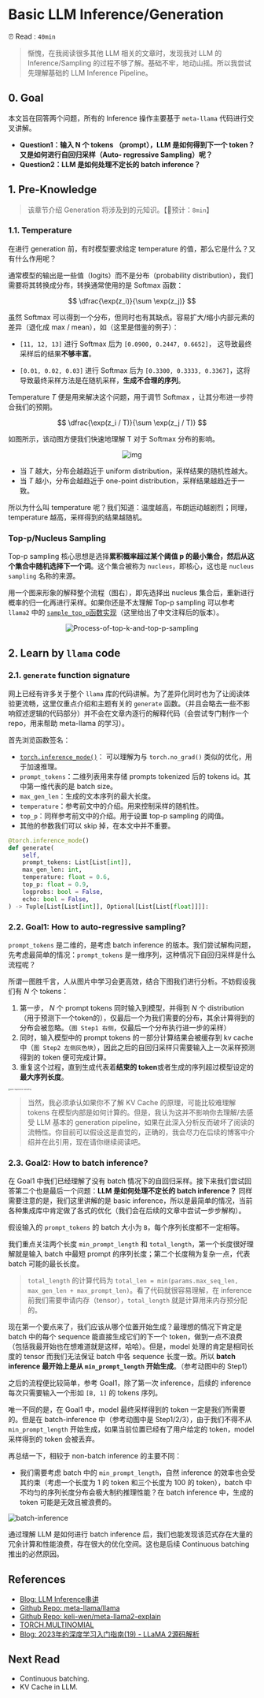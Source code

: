 # Basic LLM Inference/Generation

⏰ Read : `40min`

> 惭愧，在我阅读很多其他 LLM 相关的文章时，发现我对 LLM 的 Inference/Sampling 的过程不够了解。基础不牢，地动山摇。所以我尝试先理解基础的 LLM Inference Pipeline。

## 0. Goal

本文旨在回答两个问题，所有的 Inference 操作主要基于 `meta-llama` 代码进行交叉讲解。

- **Question1：输入 N 个 tokens （prompt），LLM 是如何得到下一个 token？又是如何进行自回归采样（Auto- regressive Sampling）呢？**
- **Question2：LLM 是如何处理不定长的 batch inference？**

## 1. Pre-Knowledge

> 该章节介绍 Generation 将涉及到的元知识。【📖预计：`8min`】

### 1.1. Temperature

在进行 generation 前，有时模型要求给定 temperature 的值，那么它是什么？又有什么作用呢？

通常模型的输出是一些值（logits）而不是分布（probability distribution），我们需要将其转换成分布，转换通常使用的是 Softmax 函数：

$$
\dfrac{\exp(z_i)}{\sum \exp(z_j)}
$$

虽然 Softmax 可以得到一个分布，但同时也有其缺点。容易扩大/缩小内部元素的差异（退化成 max / mean），如（这里是借鉴的例子）：

- `[11, 12, 13]` 进行 Softmax 后为 `[0.0900, 0.2447, 0.6652]`， 这导致最终采样后的结果**不够丰富**。

- `[0.01, 0.02, 0.03]` 进行 Softmax 后为 `[0.3300, 0.3333, 0.3367]`，这将导致最终采样方法是在随机采样，**生成不合理的序列**。

Temperature $T$ 便是用来解决这个问题，用于调节 Softmax ，让其分布进一步符合我们的预期。

$$
\dfrac{\exp(z_i / T)}{\sum \exp(z_j / T)}
$$

如图所示，该动图方便我们快速地理解 T 对于 Softmax 分布的影响。

<div align=center>
<img src="./assets/temperature.gif" alt="img" />
</div>

- 当 $T$ 越大，分布会越趋近于 uniform distribution，采样结果的随机性越大。
- 当 $T$ 越小，分布会越趋近于 one-point distribution，采样结果越趋近于一致。

所以为什么叫 temperature 呢？我们知道：温度越高，布朗运动越剧烈；同理，temperature 越高，采样得到的结果越随机。

### Top-p/Nucleus Sampling

Top-p sampling 核心思想是选择**累积概率超过某个阈值 p 的最小集合，然后从这个集合中随机选择下一个词**。这个集合被称为 `nucleus`，即核心，这也是 `nucleus sampling` 名称的来源。

用一个图来形象的解释整个流程（图右），即先选择出 nucleus 集合后，重新进行概率的归一化再进行采样。如果你还是不太理解 Top-p sampling 可以参考 `llama2` 中的 [`sample_top_p`函数实现](https://github.com/keli-wen/meta-llama2-explain/blob/main/llama/generation_cn_comment.py#L448-L490)（这里给出了中文注释后的版本）。

<div align=center>
<img src="./assets/Process-of-top-k-and-top-p-sampling.png" alt="Process-of-top-k-and-top-p-sampling" />
</div>

## 2. Learn by `llama` code 

### 2.1. `generate` function signature

网上已经有许多关于整个 `llama` 库的代码讲解。为了差异化同时也为了让阅读体验更流畅，这里仅重点介绍和主题有关的 `generate` 函数。（并且会略去一些不影响叙述逻辑的代码部分）并不会在文章内逐行的解释代码（会尝试专门制作一个 repo，用来帮助 meta-llama 的学习）。

首先浏览函数签名：

- [`torch.inference_mode()`](https://pytorch.org/docs/stable/generated/torch.inference_mode.html)： 可以理解为与 `torch.no_grad()` 类似的优化，用于加速推理。
- `prompt_tokens`：二维列表用来存储 prompts tokenized 后的 tokens id。其中第一维代表的是 batch size。
- `max_gen_len`：生成的文本序列的最大长度。
- `temperature`：参考前文中的介绍。用来控制采样的随机性。
- `top_p`：同样参考前文中的介绍。用于设置 top-p sampling 的阈值。
- 其他的参数我们可以 skip 掉，在本文中并不重要。

```python
@torch.inference_mode()
def generate(
    self,
    prompt_tokens: List[List[int]],
    max_gen_len: int,
    temperature: float = 0.6,
    top_p: float = 0.9,
    logprobs: bool = False,
    echo: bool = False,
) -> Tuple[List[List[int]], Optional[List[List[float]]]]:
```

### 2.2. Goal1: How to auto-regressive sampling?

`prompt_tokens` 是二维的，是考虑 batch inference 的版本。我们尝试解构问题，先考虑最简单的情况：`prompt_tokens` 是一维序列，这种情况下自回归采样是什么流程呢？

所谓一图胜千言，人从图片中学习会更高效，结合下图我们进行分析。不妨假设我们有 $N$ 个 tokens：

1. 第一步， $N$ 个 prompt tokens 同时输入到模型，并得到 $N$ 个 distribution（用于预测下一个token的），仅最后一个为我们需要的分布，其余计算得到的分布会被忽略。（`图 Step1 右侧`，仅最后一个分布执行进一步的采样）
2. 同时，输入模型中的 prompt tokens 的一部分计算结果会被缓存到 kv cache 中（`图 Step2 左侧灰色块`），因此之后的自回归采样只需要输入上一次采样预测得到的 token 便可完成计算。
3. 重复这个过程，直到生成代表着**结束的 token**或者生成的序列超过模型设定的**最大序列长度**。

<img src="./assets/auto-regressive-sampling.png" alt="auto-regressive-sampling" style="zoom:25%;" />

> 当然，我必须承认如果你不了解 KV Cache 的原理，可能比较难理解 tokens 在模型内部是如何计算的。但是，我认为这并不影响你去理解/去感受 LLM 基本的 generation pipeline，如果在此深入分析反而破坏了阅读的流畅性。你目前可以假设这是直觉的，正确的，我会尽力在后续的博客中介绍并在此引用，现在请你继续阅读吧。

### 2.3. Goal2: How to batch inference?

在 Goal1 中我们已经理解了没有 batch 情况下的自回归采样。接下来我们尝试回答第二个也是最后一个问题：**LLM 是如何处理不定长的 batch inference？** 同样需要注意的是，我们这里讲解的是 basic inference，所以是最简单的情况，当前各种集成库中肯定做了各式的优化（我们会在后续的文章中尝试一步步解构）。

假设输入的 `prompt_tokens` 的 batch 大小为 `B`，每个序列长度都不一定相等。

我们重点关注两个长度 `min_prompt_length` 和 `total_length`，第一个长度很好理解就是输入 batch 中最短 prompt 的序列长度；第二个长度稍为复杂一点，代表 batch 可能的最长长度。

> `total_length` 的计算代码为 `total_len = min(params.max_seq_len, max_gen_len + max_prompt_len)`。看了代码就很容易理解，在 inference 前我们需要申请内存（tensor），`total_length` 就是计算用来内存预分配的。

现在第一个要点来了，我们应该从哪个位置开始生成？最理想的情况下肯定是 batch 中的每个 sequence 能直接生成它们的下一个 token，做到一点不浪费（包括我最开始也在想难道就是这样，哈哈）。但是，model 处理的肯定是相同长度的 tensor 而我们无法保证 batch 中各 sequence 长度一致。所以 **batch inference 最开始上是从 `min_prompt_length` 开始生成**。（参考动图中的 Step1）

之后的流程便比较简单，参考 Goal1，除了第一次 inference，后续的 inference 每次只需要输入一个形如 `[B, 1]` 的 tokens 序列。

唯一不同的是，在 Goal1 中，model 最终采样得到的 token 一定是我们所需要的。但是在 batch-inference 中（参考动图中是 Step1/2/3），由于我们不得不从 `min_prompt_length` 开始生成，如果当前位置已经有了用户给定的 token，model 采样得到的 token 会被丢弃。

再总结一下，相较于 non-batch inference 的主要不同：

- 我们需要考虑 batch 中的 `min_prompt_length`，自然 inference 的效率也会受其约束（考虑一个长度为 $1$ 的 token 和三个长度为 $100$ 的 token），batch 中不均匀的序列长度分布会极大制约推理性能？在 batch inference 中，生成的 token 可能是无效且被浪费的。

<img src="./assets/batch-inference.gif" alt="batch-inference" />

通过理解 LLM 是如何进行 batch inference 后，我们也能发现该范式存在大量的冗余计算和性能浪费，存在很大的优化空间。这也是后续 Continuous batching 推出的必然原因。

## References

- [Blog: LLM Inference串讲](https://xv44586.github.io/2023/03/10/llm-inf/index.html)
- [Github Repo: meta-llama/llama](https://github.com/meta-llama/llama)
- [Github Repo: keli-wen/meta-llama2-explain](https://github.com/keli-wen/meta-llama2-explain)
- [TORCH.MULTINOMIAL](https://pytorch.org/docs/stable/generated/torch.multinomial.html#torch.multinomial)
- [Blog: 2023年的深度学习入门指南(19) - LLaMA 2源码解析](https://juejin.cn/post/7259738325031944247)

## Next Read

- Continuous batching.
- KV Cache in LLM.

